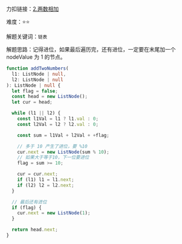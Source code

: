 力扣链接：<a href="https://leetcode.cn/problems/add-two-numbers/description/" target="_blank">2.两数相加</a>

难度：⭐⭐ <br/>

解题关键词：`链表`<br />

解题思路：记得进位，如果最后遍历完，还有进位，一定要在末尾加一个 nodeValue 为 1 的节点。<br />

```typescript
function addTwoNumbers(
  l1: ListNode | null,
  l2: ListNode | null
): ListNode | null {
  let flag = false;
  const head = new ListNode();
  let cur = head;

  while (l1 || l2) {
    const l1Val = l1 ? l1.val : 0;
    const l2Val = l2 ? l2.val : 0;

    const sum = l1Val + l2Val + +flag;

    // 多于 10 产生了进位，要 %10
    cur.next = new ListNode(sum % 10);
    // 如果大于等于10，下一位要进位
    flag = sum >= 10;

    cur = cur.next;
    if (l1) l1 = l1.next;
    if (l2) l2 = l2.next;
  }

  // 最后还有进位
  if (flag) {
    cur.next = new ListNode(1);
  }

  return head.next;
}
```
